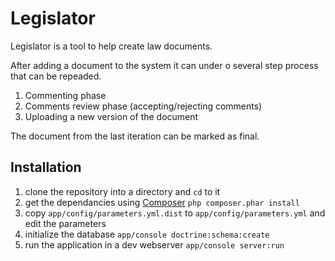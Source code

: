 Legislator
========================

Legislator is a tool to help create law documents.

After adding a document to the system it can under o several step process that can be repeaded.
  1. Commenting phase
  2. Comments review phase (accepting/rejecting comments)
  3. Uploading a new version of the document

The document from the last iteration can be marked as final.

## Installation ##

1. clone the repository into a directory and `cd` to it
2. get the dependancies using [Composer](http://getcomposer.org/) `php composer.phar install`
3. copy `app/config/parameters.yml.dist` to `app/config/parameters.yml` and edit the parameters
3. initialize the database `app/console doctrine:schema:create`
4. run the application in a dev webserver `app/console server:run`
